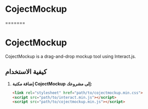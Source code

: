 # CojectMockup
=======
# CojectMockup

CojectMockup is a drag-and-drop mockup tool using Interact.js.

## كيفية الاستخدام

1. **إضافة مكتبة CojectMockup إلى مشروعك:**
   ```html
   <link rel="stylesheet" href="path/to/cojectmockup.min.css">
   <script src="path/to/interact.min.js"></script>
   <script src="path/to/cojectmockup.min.js"></script>

